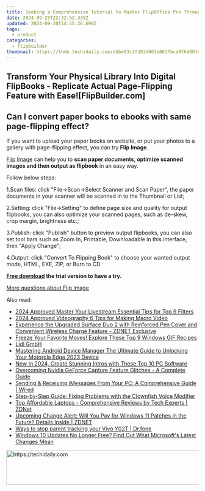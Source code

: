 ```yaml
---
title: Seeking a Comprehensive Tutorial to Master FlipOffice Pro Through FlipBuilder's Help Resources – Where Do I Start?
date: 2024-09-25T22:32:52.339Z
updated: 2024-09-30T14:45:26.690Z
tags:
  - product
categories:
  - flipbuilder
thumbnail: https://thmb.techidaily.com/ddbe93c1f383d863e063fbca9f6400fefa603d0725cd39b0f3a07fbfec69fabd.jpeg
---
```


## Transform Your Physical Library Into Digital FlipBooks - Replicate Actual Page-Flipping Feature with Ease![FlipBuilder.com]

## Can I convert paper books to ebooks with same page-flipping effect?

If you want to upload your paper books on website, or put your photos to a gallery with page-flipping effect, you can try **Flip Image**. 

[Flip Image](https://tools.techidaily.com/flipbuilder/products/) can help you to **scan paper documents, optimize scanned images and then output as flipbook** in an easy way.

Follow below steps:

1.Scan files: click "File->Scan->Select Scanner and Scan Paper", the paper documents in your scanner will be scanned in to the Thumbnail or List;

2.Setting: click "File->Setting" to define page size and quality for output flipbooks, you can also optimize your scanned pages, such as de-skew, crop margin, brightness etc.;

3.Publish: click "Publish" button to preview output flipbooks, you can also set tool bars such as Zoom In, Printable, Downloadable in this interface, then "Apply Change";

4.Output: click "Convert To Flipping Book" to choose your wanted output mode, HTML, EXE, ZIP, or Burn to CD.

**[Free download](https://tools.techidaily.com/flipbuilder/products/) the trial version to have a try.** 

[More questions about Flip Image](https://tools.techidaily.com/flipbuilder/products/)

<ins class="adsbygoogle"
     style="display:block"
     data-ad-format="autorelaxed"
     data-ad-client="ca-pub-7571918770474297"
     data-ad-slot="1223367746"></ins>

<ins class="adsbygoogle"
     style="display:block"
     data-ad-client="ca-pub-7571918770474297"
     data-ad-slot="8358498916"
     data-ad-format="auto"
     data-full-width-responsive="true"></ins>

<span class="atpl-alsoreadstyle">Also read:</span>
<div><ul>
<li><a href="https://extra-skills.techidaily.com/2024-approved-master-your-livestream-essential-tips-for-top-9-filters/"><u>2024 Approved Master Your Livestream Essential Tips for Top 9 Filters</u></a></li>
<li><a href="https://extra-guidance.techidaily.com/2024-approved-videography-6-tips-for-making-macro-video/"><u>2024 Approved Videography 6 Tips for Making Macro Video</u></a></li>
<li><a href="https://win-trending.techidaily.com/experience-the-upgraded-surface-duo-2-with-reinforced-pen-cover-and-convenient-wireless-charge-feature-zdnet-exclusive/"><u>Experience the Upgraded Surface Duo 2 with Reinforced Pen Cover and Convenient Wireless Charge Feature - ZDNET Exclusive</u></a></li>
<li><a href="https://screen-capture.techidaily.com/freeze-your-favorite-moves-explore-these-top-9-windows-gif-recipes/"><u>Freeze Your Favorite Moves! Explore These Top 9 Windows GIF Recipes</u></a></li>
<li><a href="https://blue-screen-error.techidaily.com/lidl-gmbh/"><u>Lidl GmbH</u></a></li>
<li><a href="https://easy-unlock-android.techidaily.com/mastering-android-device-manager-the-ultimate-guide-to-unlocking-your-motorola-edge-2023-device-by-drfone-android/"><u>Mastering Android Device Manager The Ultimate Guide to Unlocking Your Motorola Edge 2023 Device</u></a></li>
<li><a href="https://smart-video-creator.techidaily.com/new-in-2024-create-stunning-intros-with-these-top-10-pc-software/"><u>New In 2024, Create Stunning Intros with These Top 10 PC Software</u></a></li>
<li><a href="https://win-solutions.techidaily.com/overcoming-nvidia-geforce-capture-feature-glitches-a-complete-guide/"><u>Overcoming Nvidia GeForce Capture Feature Glitches - A Complete Guide</u></a></li>
<li><a href="https://win-trending.techidaily.com/sending-and-receiving-imessages-from-your-pc-a-comprehensive-guide-wired/"><u>Sending & Receiving iMessages From Your PC: A Comprehensive Guide | Wired</u></a></li>
<li><a href="https://win-blog.techidaily.com/step-by-step-guide-fixing-problems-with-the-clownfish-voice-modifier/"><u>Step-by-Step Guide: Fixing Problems with the Clownfish Voice Modifier</u></a></li>
<li><a href="https://win-trending.techidaily.com/top-affordable-laptops-comprehensive-reviews-by-tech-experts-zdnet/"><u>Top Affordable Laptops - Comprehensive Reviews by Tech Experts | ZDNet</u></a></li>
<li><a href="https://win-trending.techidaily.com/upcoming-change-alert-will-you-pay-for-windows-11-patches-in-the-future-details-inside-zdnet/"><u>Upcoming Change Alert: Will You Pay for Windows 11 Patches in the Future? Details Inside | ZDNET</u></a></li>
<li><a href="https://android-location-track.techidaily.com/ways-to-stop-parent-tracking-your-vivo-y02t-drfone-by-drfone-virtual-android/"><u>Ways to stop parent tracking your Vivo Y02T | Dr.fone</u></a></li>
<li><a href="https://win-trending.techidaily.com/windows-10-updates-no-longer-free-find-out-what-microsofts-latest-changes-mean/"><u>Windows 10 Updates No Longer Free? Find Out What Microsoft's Latest Changes Mean</u></a></li>
</ul></div>

<!-- affiliate ads begin -->
<a href="https://ephamedtechinc.pxf.io/c/5597632/2136613/26400" target="_top" id="2136613">
  <img src="//a.impactradius-go.com/display-ad/26400-2136613" border="0" alt="https://techidaily.com" width="728" height="90"/>
</a>
<img height="0" width="0" src="https://ephamedtechinc.pxf.io/i/5597632/2136613/26400" style="position:absolute;visibility:hidden;" border="0" />
<!-- affiliate ads end -->

